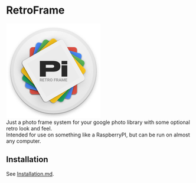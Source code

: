 # RetroFrame
<img src="https://github.com/SR3u/RetroFrame/raw/master/src/main/resources/org/sr3u/photoframe/client/icon.png" width="256" height="256" /><br/>
Just a photo frame system for your google photo library with some optional retro look and feel.<br>
Intended for use on something like a RaspberryPI, but can be run on almost any computer.

## Installation
See [Installation.md](https://github.com/SR3u/gphotorepo/blob/master/documentation/Installation.md).
